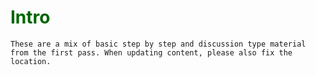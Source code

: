 # <span style="color: darkgreen">**Intro**</span>


```{admonition} *TODO*
These are a mix of basic step by step and discussion type material from the first pass. When updating content, please also fix the location.
```

